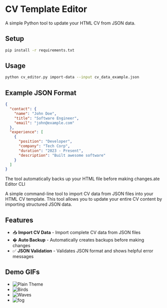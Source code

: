 # CV Template Editor

A simple Python tool to update your HTML CV from JSON data.

## Setup
```bash
pip install -r requirements.txt
```

## Usage
```bash
python cv_editor.py import-data --input cv_data_example.json
```

## Example JSON Format
```json
{
  "contact": {
    "name": "John Doe",
    "title": "Software Engineer",
    "email": "john@example.com"
  },
  "experience": [
    {
      "position": "Developer",
      "company": "Tech Corp",
      "duration": "2023 - Present",
      "description": "Built awesome software"
    }
  ]
}
```

The tool automatically backs up your HTML file before making changes.ate Editor CLI

A simple command-line tool to import CV data from JSON files into your HTML CV template. This tool allows you to update your entire CV content by importing structured JSON data.

## Features

- 📥 **Import CV Data** - Import complete CV data from JSON files
- � **Auto Backup** - Automatically creates backups before making changes
- ✅ **JSON Validation** - Validates JSON format and shows helpful error messages


## Demo GIFs

- ![Plain Theme](assets/Plain.gif)
- ![Birds](assets/birds.gif)
- ![Waves](assets/waves.gif)
- ![fog](assets/fog.gif)

